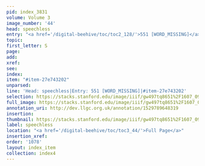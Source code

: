 ```yaml
---
pid: index_3831
volume: Volume 3
image_number: '44'
head: speechless
entry: "<a href='/digital-beehive/toc/toc2_128/'>551 [WORD_MISSING]</a>"
topic: 
first_letter: S
page: 
add: 
xref: 
see: 
index: 
item: "#item-27e743202"
unparsed: 
line: 'Head: speechless|Entry: 551 [WORD_MISSING]|#item-27e743202'
selection: https://stacks.stanford.edu/image/iiif/gw497tq8651%2F1607_0987/1100,1402,364,122/full/0/default.jpg
full_image: https://stacks.stanford.edu/image/iiif/gw497tq8651%2F1607_0987/full/full/0/default.jpg
annotation_uri: http://dev.llgc.org.uk/annotation/1529789648319
insertion: 
thumbnail: https://stacks.stanford.edu/image/iiif/gw497tq8651%2F1607_0987/1100,1402,364,122/150,/0/default.jpg
label: speechless
location: "<a href='/digital-beehive/toc/toc3_44/'>Full Page</a>"
insertion_xref: 
order: '1078'
layout: index_item
collection: index4
---
```

